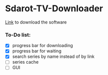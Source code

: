 # Sdarot-TV-Downloader

[Link](https://yairp03.github.io/SdarotTV-Downloader/) to download the software

### To-Do list:
- [x] progress bar for downloading
- [x] progress bar for waiting
- [x] search series by name instead of by link
- [ ] series cache
- [ ] GUI
